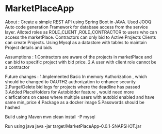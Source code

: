 # MarketPlaceApp
About : 
Create a simple REST API using Spring Boot in JAVA. 
Used JOOQ Auto code generation Framework for database access from the service layer.
Alloted roles as ROLE_CLIENT ,ROLE_CONTRACTOR to users who can access the marketPlace.
Contractors can only bid to Active Projects 
Clients can create Projects.
Using Mysql as a datastore with tables to maintain Project details and  bids 


Assumptions :
1.Contractors are aware of the projects in marketPlace and can bid to specific project with bid price.
2.A user with client role cannot be a contractor 

Future changes : 
1.Implemented Basic In memory Authorization ,  which should be changed to  OAUTH2 authorization to enhance security 
2.Purge/Delete bid logs for projects where the deadline has passed 
3.Added PlaceHolders for Autobidder feature , would need more clarfications on cases where multiple users with autobid enabled and have same min_price 
4.Package as a docker image 
5.Passwords should be hashed 

Build using Maven 
mvn clean install -P mysql 

Run using java 
java -jar target/MarketPlaceApp-0.0.1-SNAPSHOT.jar





